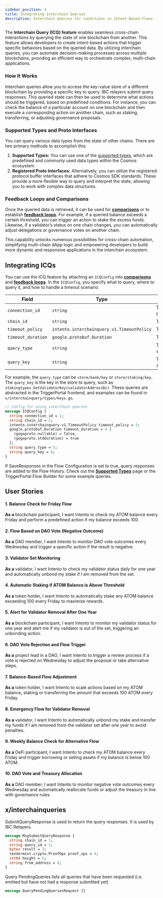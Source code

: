 ```yaml
---
sidebar_position: 4
title: Integrating Interchain Queries
description: Interchain Queries for conditions in Intent-Based Flows
---
```


The **Interchain Query (ICQ) feature** enables seamless cross-chain interactions by querying the state of one blockchain from another. This feature allows developers to create intent-based actions that trigger specific behaviors based on the queried data. By utilizing interchain queries, you can automate decision-making processes across multiple blockchains, providing an efficient way to orchestrate complex, multi-chain applications.

### How It Works

Interchain queries allow you to access the key-value store of a different blockchain by providing a specific key to query. IBC relayers submit query responses. This queried state can then be used to determine what actions should be triggered, based on predefined conditions. For instance, you can check the balance of a particular account on one blockchain and then execute a corresponding action on another chain, such as staking, transferring, or adjusting governance proposals.

### Supported Types and Proto Interfaces

You can query various data types from the state of other chains. There are two primary methods to accomplish this:

1. **Supported Types:** You can use one of the [supported types](./../module/supported_types.md), which are predefined and commonly used data types within the Cosmos ecosystem.
2. **Registered Proto Interfaces:** Alternatively, you can utilize the registered protocol buffer interfaces that adhere to Cosmos SDK standards. These provide a more flexible way to query and interpret the state, allowing you to work with complex data structures.

### Feedback Loops and Comparisons

Once the queried data is retrieved, it can be used for [**comparisons**](./conditions.md#comparison-operators) or to establish [**feedback loops**](./conditions.md#feedback-loops). For example, if a queried balance exceeds a certain threshold, you can trigger an action to stake the excess funds. Likewise, if a validator’s status on one chain changes, you can automatically adjust delegations or governance votes on another chain.

This capability unlocks numerous possibilities for cross-chain automation, simplifying multi-chain dApp logic and empowering developers to build more dynamic and responsive applications in the interchain ecosystem.

## Integrating ICQs

You can use the ICQ feature by attaching an `ICQConfig` into [**comparisons**](./conditions.md#comparisons) and [**feedback loops**](./conditions.md#feedback-loops). In the `ICQConfig`, you specify what to query, where to query it, and how to handle a timeout scenario.

| Field              | Type                                       | Description                                                                               |
| ------------------ | ------------------------------------------ | ----------------------------------------------------------------------------------------- |
| `connection_id`    | `string`                                   | The ID of the connection to use for the interchain query.                                 |
| `chain_id`         | `string`                                   | The ID of the blockchain to query.                                                        |
| `timeout_policy`   | `intento.interchainquery.v1.TimeoutPolicy` | The policy to apply when a timeout occurs.                                                |
| `timeout_duration` | `google.protobuf.Duration`                 | The duration to wait before a timeout is triggered.                                       |
| `query_type`       | `string`                                   | The type of query to perform (e.g., `store/bank/key`, `store/staking/key`).               |
| `query_key`        | `string`                                   | The key in the store to query (e.g., `stakingtypes.GetValidatorKey(validatorAddressBz)`). |

For example, the `query_type` can be `store/bank/key` or `store/staking/key`. The `query_key` is the key in the store to query, such as `stakingtypes.GetValidatorKey(validatorAddressBz)`. These queries are abstracted in the TriggerPortal frontend, and examples can be found in `x/interchainquery/types/keys.go`.

```proto
// Config for using interchain queries
message ICQConfig {
  string connection_id = 1;
  string chain_id = 2;
  intento.interchainquery.v1.TimeoutPolicy timeout_policy = 3;
  google.protobuf.Duration timeout_duration = 4 [
    (gogoproto.nullable) = false,
    (gogoproto.stdduration) = true
  ];
  string query_type = 5;
  string query_key = 6;
}
```

If SaveResponses in the Flow Configuration is set to true, query responses are added to the Flow History. Check out the [**Supported Types**](./../module/supported_types.md) page or the TriggerPortal Flow Builder for some example queries.

## User Stories

#### 1. Balance Check for Friday Flow

**As a** blockchain participant, I want Intento to check my ATOM balance every Friday and perform a predefined action if my balance exceeds 100.

#### 2. Flow Based on DAO Vote (Negative Outcome)

**As a** DAO member, I want Intento to monitor DAO vote outcomes every Wednesday and trigger a specific action if the result is negative.

#### 3. Validator Set Monitoring

**As a** validator, I want Intento to check my validator status daily for one year and automatically unbond my stake if I am removed from the set.

#### 4. Automatic Staking if ATOM Balance is Above Threshold

**As a** token holder, I want Intento to automatically stake any ATOM balance exceeding 100 every Friday to maximize rewards.

#### 5. Alert for Validator Removal After One Year

**As a** blockchain participant, I want Intento to monitor my validator status for one year and alert me if my validator is out of the set, triggering an unbonding action.

#### 6. DAO Vote Rejection and Flow Trigger

**As a** project lead in a DAO, I want Intento to trigger a review process if a vote is rejected on Wednesday to adjust the proposal or take alternative steps.

#### 7. Balance-Based Flow Adjustment

**As a** token holder, I want Intento to scale actions based on my ATOM balance, staking or transferring the amount that exceeds 100 ATOM every Friday.

#### 8. Emergency Flow for Validator Removal

**As a** validator, I want Intento to automatically unbond my stake and transfer my funds if I am removed from the validator set after one year to avoid penalties.

#### 9. Weekly Balance Check for Alternative Flow

**As a** DeFi participant, I want Intento to check my ATOM balance every Friday and trigger borrowing or selling assets if my balance is below 100 ATOM.

#### 10. DAO Vote and Treasury Allocation

**As a** DAO member, I want Intento to monitor negative vote outcomes every Wednesday and automatically reallocate funds or adjust the treasury in line with governance rules.

## x/interchainqueries

SubmitQueryResponse is used to return the query responses. It is used by IBC Relayers.

```protobuf
message MsgSubmitQueryResponse {
  string chain_id = 1;
  string query_id = 2;
  bytes result = 3;
  tendermint.crypto.ProofOps proof_ops = 4;
  int64 height = 5;
  string from_address = 6;
}
```

Query PendingQueries lists all queries that have been requested (i.e. emitted but have not had a response submitted yet)

```protobuf
message QueryPendingQueriesRequest {}
```
